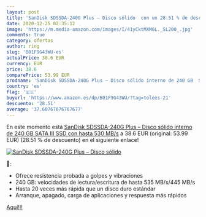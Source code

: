 ```yaml
---
layout: post
title: 'SanDisk SDSSDA-240G Plus – Disco sólido  con un 28.51 % de descuento'
date: 2020-12-25 02:35:12
image: 'https://m.media-amazon.com/images/I/41yCktMXM6L._SL200_.jpg'
comments: true
category: ofertas
author: ring
slug: 'B01F9G43WU-es'
actualPrice: 38.6 EUR
currency: EUR
price: 38.6
comparePrice: 53.99 EUR
prodname: 'SanDisk SDSSDA-240G Plus – Disco sólido interno de 240 GB  SATA III SSD  con hasta 530 MB/s'
country: 'es'
flag: '🇪🇸'
buyurl: 'https://www.amazon.es/dp/B01F9G43WU/?tag=tolees-21'
descuento: '28.51'
average: '37.60767676767677'
---
```


En este momento está [SanDisk SDSSDA-240G Plus – Disco sólido interno de 240 GB  SATA III SSD  con hasta 530 MB/s](https://www.amazon.es/dp/B01F9G43WU/?tag=tolees-21) a 38.6 EUR (original: 53.99 EUR) (28.51 %  de descuento) en el siguiente enlace!

[![SanDisk SDSSDA-240G Plus – Disco sólido ](https://m.media-amazon.com/images/I/41yCktMXM6L._SL200_.jpg)](https://www.amazon.es/dp/B01F9G43WU/?tag=tolees-21)

🔎:

- Ofrece resistencia probada a golpes y vibraciones
- 240 GB: velocidades de lectura/escritura de hasta 535 MB/s/445 MB/s
- Hasta 20 veces más rápida que un disco duro estándar
- Arranque, apagado, carga de aplicaciones y respuesta más rápidos

[Aquí!!!](https://www.amazon.es/dp/B01F9G43WU/?tag=tolees-21)
